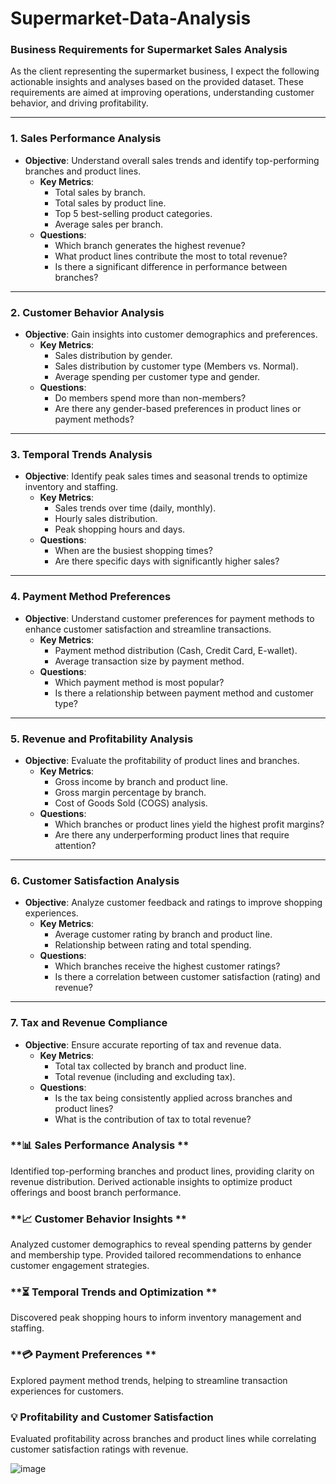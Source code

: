 # Supermarket-Data-Analysis

### **Business Requirements for Supermarket Sales Analysis**

As the client representing the supermarket business, I expect the following actionable insights and analyses based on the provided dataset. These requirements are aimed at improving operations, understanding customer behavior, and driving profitability.

---

### **1. Sales Performance Analysis**

- **Objective**: Understand overall sales trends and identify top-performing branches and product lines.
    - **Key Metrics**:
        - Total sales by branch.
        - Total sales by product line.
        - Top 5 best-selling product categories.
        - Average sales per branch.
    - **Questions**:
        - Which branch generates the highest revenue?
        - What product lines contribute the most to total revenue?
        - Is there a significant difference in performance between branches?

---

### **2. Customer Behavior Analysis**

- **Objective**: Gain insights into customer demographics and preferences.
    - **Key Metrics**:
        - Sales distribution by gender.
        - Sales distribution by customer type (Members vs. Normal).
        - Average spending per customer type and gender.
    - **Questions**:
        - Do members spend more than non-members?
        - Are there any gender-based preferences in product lines or payment methods?

---

### **3. Temporal Trends Analysis**

- **Objective**: Identify peak sales times and seasonal trends to optimize inventory and staffing.
    - **Key Metrics**:
        - Sales trends over time (daily, monthly).
        - Hourly sales distribution.
        - Peak shopping hours and days.
    - **Questions**:
        - When are the busiest shopping times?
        - Are there specific days with significantly higher sales?

---

### **4. Payment Method Preferences**

- **Objective**: Understand customer preferences for payment methods to enhance customer satisfaction and streamline transactions.
    - **Key Metrics**:
        - Payment method distribution (Cash, Credit Card, E-wallet).
        - Average transaction size by payment method.
    - **Questions**:
        - Which payment method is most popular?
        - Is there a relationship between payment method and customer type?

---

### **5. Revenue and Profitability Analysis**

- **Objective**: Evaluate the profitability of product lines and branches.
    - **Key Metrics**:
        - Gross income by branch and product line.
        - Gross margin percentage by branch.
        - Cost of Goods Sold (COGS) analysis.
    - **Questions**:
        - Which branches or product lines yield the highest profit margins?
        - Are there any underperforming product lines that require attention?

---

### **6. Customer Satisfaction Analysis**

- **Objective**: Analyze customer feedback and ratings to improve shopping experiences.
    - **Key Metrics**:
        - Average customer rating by branch and product line.
        - Relationship between rating and total spending.
    - **Questions**:
        - Which branches receive the highest customer ratings?
        - Is there a correlation between customer satisfaction (rating) and revenue?

---

### **7. Tax and Revenue Compliance**

- **Objective**: Ensure accurate reporting of tax and revenue data.
    - **Key Metrics**:
        - Total tax collected by branch and product line.
        - Total revenue (including and excluding tax).
    - **Questions**:
        - Is the tax being consistently applied across branches and product lines?
        - What is the contribution of tax to total revenue?

### **📊 Sales Performance Analysis **

Identified top-performing branches and product lines, providing clarity on revenue distribution.
Derived actionable insights to optimize product offerings and boost branch performance.

### **📈 Customer Behavior Insights **

Analyzed customer demographics to reveal spending patterns by gender and membership type.
Provided tailored recommendations to enhance customer engagement strategies.

### **⏳ Temporal Trends and Optimization **

Discovered peak shopping hours to inform inventory management and staffing.

### **💳 Payment Preferences **

Explored payment method trends, helping to streamline transaction experiences for customers.

### **💡 Profitability and Customer Satisfaction**

Evaluated profitability across branches and product lines while correlating customer satisfaction ratings with revenue.


![image](https://github.com/user-attachments/assets/9f3c248c-ad4b-47a6-8a43-f041dff6f0dd)
